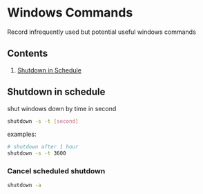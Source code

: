 # Windows Commands


Record infrequently used but potential useful windows commands

## Contents

1. [Shutdown in Schedule](#Shutdown-in-schedule)

## Shutdown in schedule

shut windows down by time in second

```bash
shutdown -s -t [second]
```

examples:

```bash
# shutdown after 1 hour
shutdown -s -t 3600
```

### Cancel scheduled shutdown

```bash
shutdown -a
```


